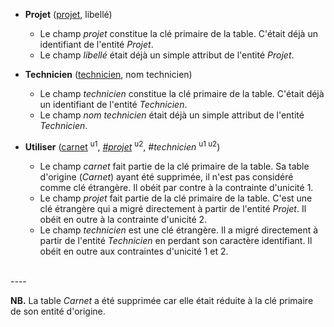 <!-- Generated by Mocodo 4.0.3 -->

- **Projet** (<ins>projet</ins>, libellé)
  - Le champ _projet_ constitue la clé primaire de la table. C'était déjà un identifiant de l'entité _Projet_.
  - Le champ _libellé_ était déjà un simple attribut de l'entité _Projet_.

- **Technicien** (<ins>technicien</ins>, nom technicien)
  - Le champ _technicien_ constitue la clé primaire de la table. C'était déjà un identifiant de l'entité _Technicien_.
  - Le champ _nom technicien_ était déjà un simple attribut de l'entité _Technicien_.

- **Utiliser** (<ins>carnet</ins> <sup>u1</sup>, <ins>_#projet_</ins> <sup>u2</sup>, _#technicien_ <sup>u1 u2</sup>)
  - Le champ _carnet_ fait partie de la clé primaire de la table. Sa table d'origine (_Carnet_) ayant été supprimée, il n'est pas considéré comme clé étrangère. Il obéit par contre à la contrainte d'unicité 1.
  - Le champ _projet_ fait partie de la clé primaire de la table. C'est une clé étrangère qui a migré directement à partir de l'entité _Projet_. Il obéit en outre à la contrainte d'unicité 2.
  - Le champ _technicien_ est une clé étrangère. Il a migré directement à partir de l'entité _Technicien_ en perdant son caractère identifiant. Il obéit en outre aux contraintes d'unicité 1 et 2.
<br>
----


**NB.** La table _Carnet_ a été supprimée car elle était réduite à la clé primaire de son entité d'origine.
